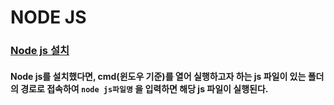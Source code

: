 # __NODE JS__

### [Node js 설치](https://nodejs.org/en/)

#### Node js를 설치했다면, __cmd(윈도우 기준)를 열어__ 실행하고자 하는 js 파일이 있는 폴더의 경로로 접속하여 __`node js파일명`__ 을 입력하면 해당 js 파일이 실행된다.